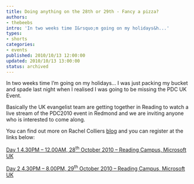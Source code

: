 ```yaml
---
title: Doing anything on the 28th or 29th - Fancy a pizza?
authors:
- thebeebs
intro: 'In two weeks time I&rsquo;m going on my holidays&h...'
types:
- shorts
categories:
- events
published: 2010/10/13 12:00:00
updated: 2010/10/13 13:00:00
status: archived
---
```


In two weeks time I&rsquo;m going on my holidays&hellip; I was just packing my bucket and spade last night when I realised I was going to be missing the PDC UK Event.<p>Basically the UK evangelist team are getting together in Reading to watch a live stream of the PDC2010 event in Redmond and we are inviting anyone who is interested to come along.

You can find out more on Rachel Colliers [blog](http://blogs.msdn.com/b/ukmsdn/archive/2010/10/12/pdc-uk-do-you-fancy-a-night-in-with-the-microsoft-evangelists.aspx) and you can register at the links below:

[Day 1 4.30PM &ndash; 12.00AM, 28<sup>th</sup> October 2010 &ndash; Reading Campus, Microsoft UK](https://msevents.microsoft.com/CUI/EventDetail.aspx?EventID=1032465762&Culture=en-GB)

[Day 2 4.30PM &ndash; 8.00PM, 29<sup>th</sup> October 2010 &ndash; Reading Campus, Microsoft UK](https://msevents.microsoft.com/CUI/EventDetail.aspx?EventID=1032465763&Culture=en-GB)
</p>